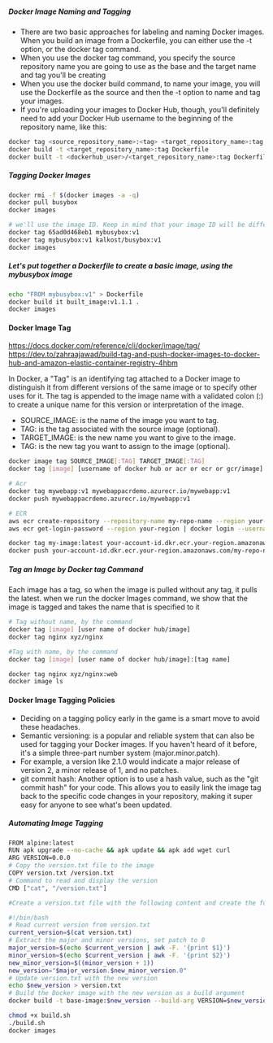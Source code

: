 ##### Docker Image Naming and Tagging
- There are two basic approaches for labeling and naming Docker images. When you build an image from a Dockerfile, you can either use the -t option, or the docker tag command.
- When you use the docker tag command, you specify the source repository name you are going to use as the base and the target name and tag you'll be creating
- When you use the docker build command, to name your image, you will use the Dockerfile as the source and then the -t option to name and tag your images.
- If you're uploading your images to Docker Hub, though, you'll definitely need to add your Docker Hub username to the beginning of the repository name, like this:

``````sh
docker tag <source_repository_name>:<tag> <target_repository_name>:tag
docker build -t <target_repository_name>:tag Dockerfile
docker built -t <dockerhub_user>/<target_repository_name>:tag Dockerfile

``````
##### Tagging Docker Images

``````sh
docker rmi -f $(docker images -a -q)
docker pull busybox
docker images

# we'll use the image ID. Keep in mind that your image ID will be different from the one I use in the example.
docker tag 65ad0d468eb1 mybusybox:v1
docker tag mybusybox:v1 kalkost/busybox:v1
docker images

``````
##### Let's put together a Dockerfile to create a basic image, using the mybusybox image

``````sh
echo "FROM mybusybox:v1" > Dockerfile
docker build it built_image:v1.1.1 .
docker images

``````
#### Docker Image Tag

https://docs.docker.com/reference/cli/docker/image/tag/
https://dev.to/zahraajawad/build-tag-and-push-docker-images-to-docker-hub-and-amazon-elastic-container-registry-4hbm

In Docker, a "Tag" is an identifying tag attached to a Docker image to distinguish it from different versions of the same image
or to specify other uses for it.
The tag is appended to the image name with a validated colon (:) to create a unique name for this version or interpretation of the image.

- SOURCE_IMAGE: is the name of the image you want to tag.
- TAG: is the tag associated with the source image (optional).
- TARGET_IMAGE: is the new name you want to give to the image.
- TAG: is the new tag you want to assign to the image (optional).

``````sh
docker image tag SOURCE_IMAGE[:TAG] TARGET_IMAGE[:TAG]
docker tag [image] [username of docker hub or acr or ecr or gcr/image]:[tag name]

# Acr
docker tag mywebapp:v1 mywebappacrdemo.azurecr.io/mywebapp:v1
docker push mywebappacrdemo.azurecr.io/mywebapp:v1

# ECR
aws ecr create-repository --repository-name my-repo-name --region your- region
aws ecr get-login-password --region your-region | docker login --username AWS --password-stdin your-account-id.dkr.ecr.your-region.amazonaws.com

docker tag my-image:latest your-account-id.dkr.ecr.your-region.amazonaws.com/my-repo-name:latest
docker push your-account-id.dkr.ecr.your-region.amazonaws.com/my-repo-name:latest
``````

##### Tag an Image by Docker tag Command
Each image has a tag, so when the image is pulled without any tag, it pulls the latest.
when we run the docker Images command, we show that the image is tagged and takes the name that is specified to it

``````sh
# Tag without name, by the command
docker tag [image] [user name of docker hub/image]
docker tag nginx xyz/nginx

#Tag with name, by the command
docker tag [image] [user name of docker hub/image]:[tag name]

docker tag nginx xyz/nginx:web
docker image ls

``````
#### Docker Image Tagging Policies
- Deciding on a tagging policy early in the game is a smart move to avoid these headaches.
- Semantic versioning: is a popular and reliable system that can also be used for tagging your Docker images. If you haven't heard of it before, it's a simple three-part number system (major.minor.patch).
- For example, a version like 2.1.0 would indicate a major release of version 2, a minor release of 1, and no patches.
- git commit hash: Another option is to use a hash value, such as the "git commit hash" for your code. This allows you to easily link the image tag back to the specific code changes in your repository, making it super easy for anyone to see what's been updated.

##### Automating Image Tagging

``````sh
FROM alpine:latest
RUN apk upgrade --no-cache && apk update && apk add wget curl
ARG VERSION=0.0.0
# Copy the version.txt file to the image
COPY version.txt /version.txt
# Command to read and display the version
CMD ["cat", "/version.txt"]

#Create a version.txt file with the following content and create the following build.sh

#!/bin/bash
# Read current version from version.txt
current_version=$(cat version.txt)
# Extract the major and minor versions, set patch to 0
major_version=$(echo $current_version | awk -F. '{print $1}')
minor_version=$(echo $current_version | awk -F. '{print $2}')
new_minor_version=$((minor_version + 1))
new_version="$major_version.$new_minor_version.0"
# Update version.txt with the new version
echo $new_version > version.txt
# Build the Docker image with the new version as a build argument
docker build -t base-image:$new_version --build-arg VERSION=$new_version 

chmod +x build.sh
./build.sh
docker images
``````
#### 

``````sh

``````
